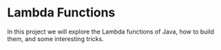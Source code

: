 # Lambda Functions

In this project we will explore the Lambda functions of Java, how to build them, and some interesting tricks.
